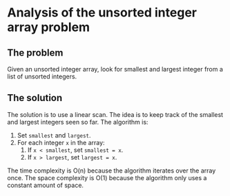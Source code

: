 # Analysis of the unsorted integer array problem

## The problem

Given an unsorted integer array, look for smallest and largest integer from a list of unsorted integers.

## The solution

The solution is to use a linear scan. The idea is to keep track of the smallest and largest integers seen so far. The algorithm is:

1. Set `smallest` and `largest`.
2. For each integer `x` in the array:
   1. If `x < smallest`, set `smallest = x`.
   2. If `x > largest`, set `largest = x`.

The time complexity is O(n) because the algorithm iterates over the array once. The space complexity is O(1) because the algorithm only uses a constant amount of space.
